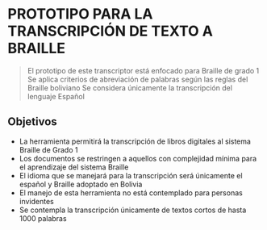 # PROTOTIPO PARA LA TRANSCRIPCIÓN DE TEXTO A BRAILLE

> El prototipo de este transcriptor está enfocado para Braille de grado 1
> Se aplica criterios de abreviación de palabras según las reglas del Braille boliviano
> Se considera únicamente la transcripción del lenguaje Español

## Objetivos
- La herramienta permitirá la transcripción de libros digitales al sistema Braille de Grado 1
- Los documentos se restringen a aquellos con complejidad mínima para el aprendizaje del sistema Braille
- El idioma que se manejará para la transcripción será únicamente el español y Braille adoptado en Bolivia
- El manejo de esta herramienta no está contemplado para personas invidentes
- Se contempla la transcripción únicamente de textos cortos de hasta 1000 palabras